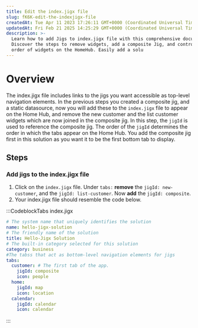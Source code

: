 ```yaml
---
title: Edit the index.jigx file
slug: fK6K-edit-the-indexjigx-file
createdAt: Tue Apr 11 2023 17:26:11 GMT+0000 (Coordinated Universal Time)
updatedAt: Fri Feb 21 2025 14:25:29 GMT+0000 (Coordinated Universal Time)
description: >-
  Learn how to add Jigs to index.jigx file with this comprehensive document.
  Discover the steps to remove widgets, add a composite Jig, and control the
  order of widgets on the HomeHub. Easily add a solu
---
```


# Overview

The index.jigx file includes links to the jigs you want accessible as top-level navigation elements. In the previous steps you created a composite jig, and a static datasource, now you will add these to the `index.jigx` file to appear on the Home Hub, and remove the new customer and the list customer widgets which are now joined in the composite jig. In this step, the `jigId` is used to reference the composite jig. The order of the `jigId` determines the order in which the tabs appear on the Home Hub. You add the composite jig first in this solution as you want it to be the first bottom tab to display.

## Steps

### Add jigs to the index.jigx file

1. Click on the `index.jigx` file. Under `tabs:` **remove** the `jigId: new-customer`, and the `jigId: list-customer`. Now **add** the `jigId: composite`.
2. Your index.jigx file should resemble the code below.

:::CodeblockTabs index.jigx

```yaml
# The system name that uniquely identifies the solution
name: hello-jigx-solution
# The friendly name of the solution
title: Hello-Jigx Solution
# The built-in category selected for this solution
category: business
#The tabss that act as bottom-level navigation elements for jigs
tabs:
  customer: # The first tab of the app.
    jigId: composite
    icon: people
  home: 
    jigId: map
    icon: location
  calendar:
    jigId: calendar
    icon: calendar
```

:::
